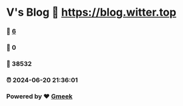 # V's Blog :link: https://blog.witter.top 
### :page_facing_up: [6](https://blog.witter.top/tag.html) 
### :speech_balloon: 0 
### :hibiscus: 38532 
### :alarm_clock: 2024-06-20 21:36:01 
### Powered by :heart: [Gmeek](https://github.com/Meekdai/Gmeek)
